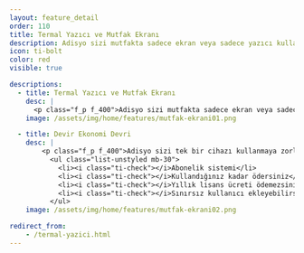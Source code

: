```yaml
---
layout: feature_detail
order: 110
title: Termal Yazıcı ve Mutfak Ekranı
description: Adisyo sizi mutfakta sadece ekran veya sadece yazıcı kullanmaya zorlamaz. İsterseniz mutfakta tablet, laptop, pc, all in one gibi cihazlar kullanarak mutfağa gelen siparişleri bu ekranlarda görebilirsiniz.
icon: ti-bolt
color: red
visible: true

descriptions: 
  - title: Termal Yazıcı ve Mutfak Ekranı
    desc: |
      <p class="f_p f_400">Adisyo sizi mutfakta sadece ekran veya sadece yazıcı kullanmaya zorlamaz. İsterseniz mutfakta tablet, laptop, pc, all in one gibi cihazlar kullanarak mutfağa gelen siparişleri bu ekranlarda görebilirsiniz, isterseniz de termal yazıcı ile siparişlerinizin otomatik olarak ilgili yazıcıdan çıkmasını sağlayabilirsiniz. Dilerseniz ürün bazlı olarak tanımladığınız yazıcılarınızdan o ürün özelinde çıktı da alabilirsiniz.</p>
    image: /assets/img/home/features/mutfak-ekrani01.png

  - title: Devir Ekonomi Devri
    desc: |
        <p class="f_p f_400">Adisyo sizi tek bir cihazı kullanmaya zorlamaz. Adisyo'yu kullanmak için pahalı bir lisans almanız gerekmez. Yıllık bakım ücreti ödemezsiniz. Abonelik sistemi sayesinde, kullandığınız kadar ödersiniz.</p>
          <ul class="list-unstyled mb-30">
            <li><i class="ti-check"></i>Abonelik sistemi</li>
            <li><i class="ti-check"></i>Kullandığınız kadar ödersiniz</li>
            <li><i class="ti-check"></i>Yıllık lisans ücreti ödemezsiniz</li>
            <li><i class="ti-check"></i>Sınırsız kullanıcı ekleyebilirsiniz</li>
          </ul>
    image: /assets/img/home/features/mutfak-ekrani02.png

redirect_from:
    - /termal-yazici.html
---
```

